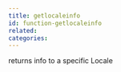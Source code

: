 ```yaml
---
title: getlocaleinfo
id: function-getlocaleinfo
related:
categories:
---
```


returns info to a specific Locale